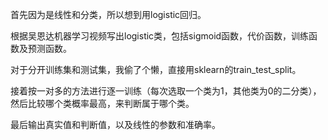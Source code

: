 首先因为是线性和分类，所以想到用logistic回归。

根据吴恩达机器学习视频写出logistic类，包括sigmoid函数，代价函数，训练函数及预测函数。

对于分开训练集和测试集，我偷了个懒，直接用sklearn的train_test_split。

接着按一对多的方法进行逐一训练（每次选取一个类为1，其他类为0的二分类），然后比较哪个类概率最高，来判断属于哪个类。

最后输出真实值和判断值，以及线性的参数和准确率。
